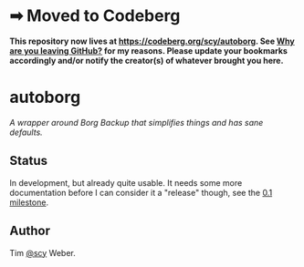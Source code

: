 # ➡ Moved to Codeberg

**This repository now lives at <https://codeberg.org/scy/autoborg>. See [Why are you leaving GitHub?](https://codeberg.org/scy/me/src/branch/main/FAQ.md#user-content-why-are-you-leaving-github) for my reasons. Please update your bookmarks accordingly and/or notify the creator(s) of whatever brought you here.**

# autoborg

_A wrapper around Borg Backup that simplifies things and has sane defaults._

## Status

In development, but already quite usable.
It needs some more documentation before I can consider it a "release" though, see the [0.1 milestone](https://github.com/scy/autoborg/milestone/1).

## Author

Tim [@scy](https://github.com/scy) Weber.
